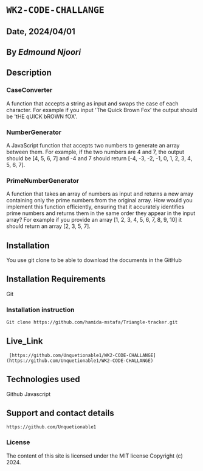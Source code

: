 # `WK2-CODE-CHALLANGE`

## Date, 2024/04/01

## By *Edmound Njoori*

## Description

### CaseConverter

A function that accepts a string as input and swaps the case of each character. For example if you input 'The Quick Brown Fox' the output should be 'tHE qUICK bROWN fOX'.

### NumberGenerator

A JavaScript function that accepts two numbers to generate an array between them. For example, if the two numbers are 4 and 7, the output should be [4, 5, 6, 7] and -4 and 7 should return [-4, -3, -2, -1, 0, 1, 2, 3, 4, 5, 6, 7].

### PrimeNumberGenerator

A function that takes an array of numbers as input and returns a new array containing only the prime numbers from the original array. How would you implement this function efficiently, ensuring that it accurately identifies prime numbers and returns them in the same order they appear in the input array? For example if you provide an array [1, 2, 3, 4, 5, 6, 7, 8, 9, 10] it should return an array [2, 3, 5, 7].

## Installation

You use git clone to be able to download the documents in the GitHub

## Installation Requirements

Git

### Installation instruction

```cl
Git clone https://github.com/hamida-mstafa/Triangle-tracker.git

```

## Live_Link

```ln
 [https://github.com/Unquetionable1/WK2-CODE-CHALLANGE](https://github.com/Unquetionable1/WK2-CODE-CHALLANGE)
```

## Technologies used

Github
Javascript

## Support and contact details

```ln
https://github.com/Unquetionable1
```

### License

The content of this site is licensed under the MIT license
Copyright (c) 2024.
